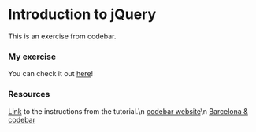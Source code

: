 # Introduction to jQuery
This is an exercise from codebar.
### My exercise
You can check it out [here](http://htmlpreview.github.io/?https://github.com/x8a/codebar_wishlist/blob/master/index.html)!
### Resources
[Link](http://tutorials.codebar.io/js/lesson3/tutorial.html) to the instructions from the tutorial.\n
[codebar website](https://codebar.io/)\n
[Barcelona & codebar](https://codebar.io/barcelona)

